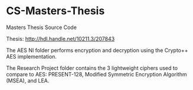 # CS-Masters-Thesis
Masters Thesis Source Code

Thesis: http://hdl.handle.net/10211.3/207843

The AES NI folder performs encryption and decryption using the Crypto++ AES implementation.

The Research Project folder contains the 3 lightweight ciphers used to compare to AES: PRESENT-128, Modified Symmetric Encryption Algorithm (MSEA), and LEA.

